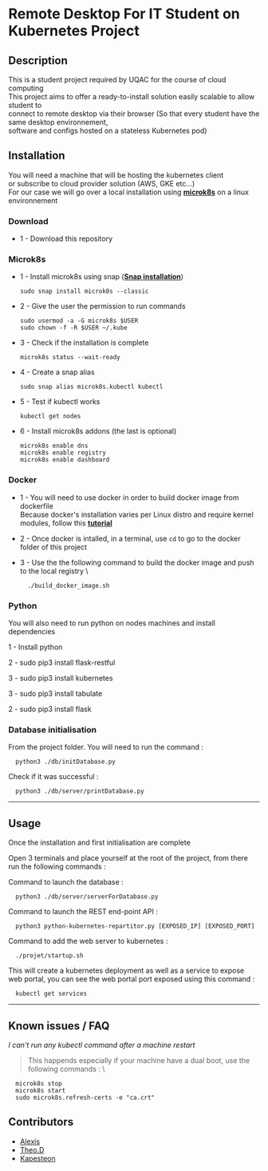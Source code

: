 
# Remote Desktop For IT Student on Kubernetes Project
## Description

This is a student project required by UQAC for the course of cloud computing <br>
This project aims to offer a ready-to-install solution easily scalable to allow student to <br>
connect to remote desktop via their browser (So that every student have the same desktop environnement, <br>
software and configs hosted on a stateless Kubernetes pod)

## Installation


You will need a machine that will be hosting the kubernetes client <br>
or subscribe to cloud provider solution (AWS, GKE etc...) <br>
For our case we will go over a local installation using [**microk8s**](https://microk8s.io/) on a linux environnement<br>

### Download

- 1 - Download this repository 


### Microk8s
- 1 - Install microk8s using snap ([**Snap installation**](https://snapcraft.io/docs/installing-snapd))

      sudo snap install microk8s --classic


- 2 - Give the user the permission to run commands

      sudo usermod -a -G microk8s $USER
      sudo chown -f -R $USER ~/.kube
        
        

- 3 - Check if the installation is complete 

      microk8s status --wait-ready
        

- 4 - Create a snap alias 

      sudo snap alias microk8s.kubectl kubectl
        

- 5 - Test if kubectl works

      kubectl get nodes


- 6 - Install microk8s addons (the last is optional)


      microk8s enable dns
      microk8s enable registry
      microk8s enable dashboard


### Docker
- 1 - You will need to use docker in order to build docker image from dockerfile \
Because docker's installation varies per Linux distro and require kernel modules, follow this [**tutorial**](https://docs.docker.com/desktop/install/linux-install/)

- 2 - Once docker is intalled, in a terminal, use `cd` to go to the docker folder of this project

- 3 - Use the the following command to build the docker image and push to the local registry \

        ./build_docker_image.sh 

### Python
You will also need to run python on nodes machines and install dependencies

1 - Install python


2 - sudo pip3 install flask-restful 

3 - sudo pip3 install kubernetes 

3 - sudo pip3 install tabulate

2 - sudo pip3 install flask


### Database initialisation
From the project folder. You will need to run the command :

      python3 ./db/initDatabase.py
Check if it was successful :

      python3 ./db/server/printDatabase.py

---


## Usage
Once the installation and first initialisation are complete 

Open 3 terminals and place yourself at the root of the project, from there run the following commands :

Command to launch the database :

      python3 ./db/server/serverForDatabase.py


Command to launch the REST end-point API :

      python3 python-kubernetes-repartitor.py [EXPOSED_IP] [EXPOSED_PORT]


Command to add the web server to kubernetes :

      ./projet/startup.sh

This will create a kubernetes deployment as well as a service to expose web portal, you can see the web portal port exposed using this command :

      kubectl get services

---


## Known issues / FAQ

*I can't run any kubectl command after a machine restart* 
> This happends especially if your machine have a dual boot, use the following commands : \

      microk8s stop
      microk8s start
      sudo microk8s.refresh-certs -e "ca.crt" 

## Contributors

* [Alexis](https://github.com/Tartopomes)
* [Theo.D](https://github.com/lVenol)
* [Kapesteon](https://github.com/Kapesteon)


 
